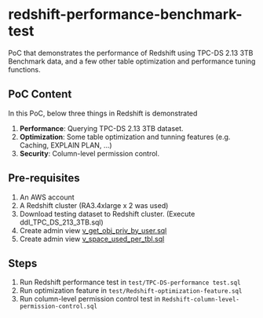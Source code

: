 # redshift-performance-benchmark-test
PoC that demonstrates the performance of Redshift using TPC-DS 2.13 3TB Benchmark data, and a few other table optimization and performance tuning functions.

## PoC Content
In this PoC, below three things in Redshift is demonstrated
1. **Performance**: Querying TPC-DS 2.13 3TB dataset.
2. **Optimization**: Some table optimization and tunning features (e.g. Caching, EXPLAIN PLAN, ...)
3. **Security**: Column-level permission control.

## Pre-requisites
1. An AWS account
2. A Redshift cluster (RA3.4xlarge x 2 was used)
3. Download testing dataset to Redshift cluster. (Execute ddl_TPC_DS_213_3TB.sql)
4. Create admin view [v_get_obj_priv_by_user.sql](https://github.com/awslabs/amazon-redshift-utils/blob/master/src/AdminViews/v_get_obj_priv_by_user.sql)
5. Create admin view [v_space_used_per_tbl.sql](https://github.com/awslabs/amazon-redshift-utils/blob/master/src/AdminViews/v_space_used_per_tbl.sql)

## Steps
1. Run Redshift performance test in `test/TPC-DS-performance test.sql`
2. Run optimization feature in `test/Redshift-optimization-feature.sql`
3. Run column-level permission control test in `Redshift-column-level-permission-control.sql`

